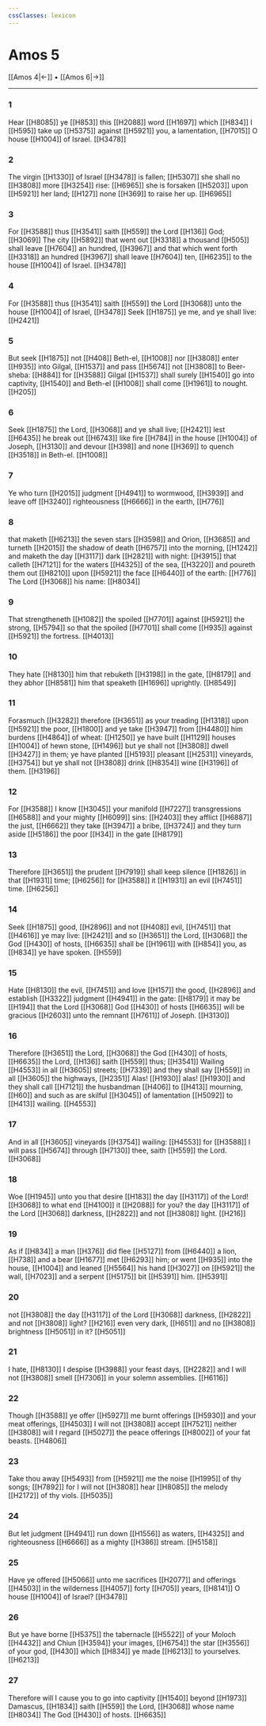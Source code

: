 ```yaml
---
cssClasses: lexicon
---
```

# Amos 5

[[Amos 4|←]] • [[Amos 6|→]]

---

### 1
Hear [[H8085]]  ye [[H853]] this [[H2088]] word [[H1697]] which [[H834]] I [[H595]] take up [[H5375]] against [[H5921]] you, a lamentation, [[H7015]] O house [[H1004]] of Israel. [[H3478]]

### 2
The virgin [[H1330]] of Israel [[H3478]] is fallen; [[H5307]] she shall no [[H3808]] more [[H3254]] rise: [[H6965]] she is forsaken [[H5203]] upon [[H5921]] her land; [[H127]] none [[H369]] to raise her up. [[H6965]]

### 3
For [[H3588]] thus [[H3541]] saith [[H559]] the Lord [[H136]] God; [[H3069]] The city [[H5892]] that went out [[H3318]] a thousand [[H505]] shall leave [[H7604]] an hundred, [[H3967]] and that which went forth [[H3318]] an hundred [[H3967]] shall leave [[H7604]] ten, [[H6235]] to the house [[H1004]] of Israel. [[H3478]]

### 4
For [[H3588]] thus [[H3541]] saith [[H559]] the Lord [[H3068]] unto the house [[H1004]] of Israel, [[H3478]] Seek [[H1875]] ye me, and ye shall live: [[H2421]]

### 5
But seek [[H1875]] not [[H408]] Beth-el, [[H1008]] nor [[H3808]] enter [[H935]] into Gilgal, [[H1537]] and pass [[H5674]] not [[H3808]] to Beer-sheba: [[H884]] for [[H3588]] Gilgal [[H1537]] shall surely [[H1540]] go into captivity, [[H1540]] and Beth-el [[H1008]] shall come [[H1961]] to nought. [[H205]]

### 6
Seek [[H1875]] the Lord, [[H3068]] and ye shall live; [[H2421]] lest [[H6435]] he break out [[H6743]] like fire [[H784]] in the house [[H1004]] of Joseph, [[H3130]] and devour [[H398]] and none [[H369]] to quench [[H3518]] in Beth-el. [[H1008]]

### 7
Ye who turn [[H2015]] judgment [[H4941]] to wormwood, [[H3939]] and leave off [[H3240]] righteousness [[H6666]] in the earth, [[H776]]

### 8
that maketh [[H6213]] the seven stars [[H3598]] and Orion, [[H3685]] and turneth [[H2015]] the shadow of death [[H6757]] into the morning, [[H1242]] and maketh the day [[H3117]] dark [[H2821]] with night: [[H3915]] that calleth [[H7121]] for the waters [[H4325]] of the sea, [[H3220]] and poureth them out [[H8210]] upon [[H5921]] the face [[H6440]] of the earth: [[H776]] The Lord [[H3068]] his name: [[H8034]]

### 9
That strengtheneth [[H1082]] the spoiled [[H7701]] against [[H5921]] the strong, [[H5794]] so that the spoiled [[H7701]] shall come [[H935]] against [[H5921]] the fortress. [[H4013]]

### 10
They hate [[H8130]] him that rebuketh [[H3198]] in the gate, [[H8179]] and they abhor [[H8581]] him that speaketh [[H1696]] uprightly. [[H8549]]

### 11
Forasmuch [[H3282]] therefore [[H3651]] as your treading [[H1318]] upon [[H5921]] the poor, [[H1800]] and ye take [[H3947]] from [[H4480]] him burdens [[H4864]] of wheat: [[H1250]] ye have built [[H1129]] houses [[H1004]] of hewn stone, [[H1496]] but ye shall not [[H3808]] dwell [[H3427]] in them; ye have planted [[H5193]] pleasant [[H2531]] vineyards, [[H3754]] but ye shall not [[H3808]] drink [[H8354]] wine [[H3196]] of them. [[H3196]]

### 12
For [[H3588]] I know [[H3045]] your manifold [[H7227]] transgressions [[H6588]] and your mighty [[H6099]] sins: [[H2403]] they afflict [[H6887]] the just, [[H6662]] they take [[H3947]] a bribe, [[H3724]] and they turn aside [[H5186]] the poor [[H34]] in the gate [[H8179]]

### 13
Therefore [[H3651]] the prudent [[H7919]] shall keep silence [[H1826]] in that [[H1931]] time; [[H6256]] for [[H3588]] it [[H1931]] an evil [[H7451]] time. [[H6256]]

### 14
Seek [[H1875]] good, [[H2896]] and not [[H408]] evil, [[H7451]] that [[H4616]] ye may live: [[H2421]] and so [[H3651]] the Lord, [[H3068]] the God [[H430]] of hosts, [[H6635]] shall be [[H1961]] with [[H854]] you, as [[H834]] ye have spoken. [[H559]]

### 15
Hate [[H8130]] the evil, [[H7451]] and love [[H157]] the good, [[H2896]] and establish [[H3322]] judgment [[H4941]] in the gate: [[H8179]] it may be [[H194]] that the Lord [[H3068]] God [[H430]] of hosts [[H6635]] will be gracious [[H2603]] unto the remnant [[H7611]] of Joseph. [[H3130]]

### 16
Therefore [[H3651]] the Lord, [[H3068]] the God [[H430]] of hosts, [[H6635]] the Lord, [[H136]] saith [[H559]] thus; [[H3541]] Wailing [[H4553]] in all [[H3605]] streets; [[H7339]] and they shall say [[H559]] in all [[H3605]] the highways, [[H2351]] Alas! [[H1930]] alas! [[H1930]] and they shall call [[H7121]] the husbandman [[H406]] to [[H413]] mourning, [[H60]] and such as are skilful [[H3045]] of lamentation [[H5092]] to [[H413]] wailing. [[H4553]]

### 17
And in all [[H3605]] vineyards [[H3754]] wailing: [[H4553]] for [[H3588]] I will pass [[H5674]] through [[H7130]] thee, saith [[H559]] the Lord. [[H3068]]

### 18
Woe [[H1945]] unto you that desire [[H183]] the day [[H3117]] of the Lord! [[H3068]] to what end [[H4100]] it [[H2088]] for you? the day [[H3117]] of the Lord [[H3068]] darkness, [[H2822]] and not [[H3808]] light. [[H216]]

### 19
As if [[H834]] a man [[H376]] did flee [[H5127]] from [[H6440]] a lion, [[H738]] and a bear [[H1677]] met [[H6293]] him; or went [[H935]] into the house, [[H1004]] and leaned [[H5564]] his hand [[H3027]] on [[H5921]] the wall, [[H7023]] and a serpent [[H5175]] bit [[H5391]] him. [[H5391]]

### 20
not [[H3808]] the day [[H3117]] of the Lord [[H3068]] darkness, [[H2822]] and not [[H3808]] light? [[H216]] even very dark, [[H651]] and no [[H3808]] brightness [[H5051]] in it? [[H5051]]

### 21
I hate, [[H8130]] I despise [[H3988]] your feast days, [[H2282]] and I will not [[H3808]] smell [[H7306]] in your solemn assemblies. [[H6116]]

### 22
Though [[H3588]] ye offer [[H5927]] me burnt offerings [[H5930]] and your meat offerings, [[H4503]] I will not [[H3808]] accept [[H7521]] neither [[H3808]] will I regard [[H5027]] the peace offerings [[H8002]] of your fat beasts. [[H4806]]

### 23
Take thou away [[H5493]] from [[H5921]] me the noise [[H1995]] of thy songs; [[H7892]] for I will not [[H3808]] hear [[H8085]] the melody [[H2172]] of thy viols. [[H5035]]

### 24
But let judgment [[H4941]] run down [[H1556]] as waters, [[H4325]] and righteousness [[H6666]] as a mighty [[H386]] stream. [[H5158]]

### 25
Have ye offered [[H5066]] unto me sacrifices [[H2077]] and offerings [[H4503]] in the wilderness [[H4057]] forty [[H705]] years, [[H8141]] O house [[H1004]] of Israel? [[H3478]]

### 26
But ye have borne [[H5375]] the tabernacle [[H5522]] of your Moloch [[H4432]] and Chiun [[H3594]] your images, [[H6754]] the star [[H3556]] of your god, [[H430]] which [[H834]] ye made [[H6213]] to yourselves. [[H6213]]

### 27
Therefore will I cause you to go into captivity [[H1540]] beyond [[H1973]] Damascus, [[H1834]] saith [[H559]] the Lord, [[H3068]] whose name [[H8034]] The God [[H430]] of hosts. [[H6635]]